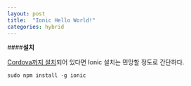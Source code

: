 ```yaml
---
layout: post
title:  "Ionic Hello World!"
categories: hybrid 
---
```

####**설치**

[Cordova까지 설치](/hybrid/2014/11/18/cordova-install.html)되어 있다면 Ionic 설치는 민망할 정도로 간단하다.


    sudo npm install -g ionic
